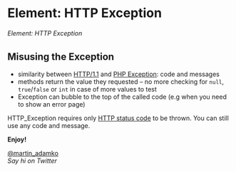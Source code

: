 Element: HTTP Exception
=======================

###### Element: HTTP Exception

## Misusing the Exception

- similarity between [HTTP/1.1](http://en.wikipedia.org/wiki/Hypertext_Transfer_Protocol "Hypertext Transfer Protocol") and [PHP Exception](http://php.net/manual/en/language.exceptions.php "Exceptions"): code and messages
- methods return the value they requested – no more checking for `null`, `true`/`false` or `int` in case of more values to test
- Exception can bubble to the top of the called code (e.g when you need to show an error page)

HTTP_Exception requires only [HTTP status code](http://en.wikipedia.org/wiki/Hypertext_Transfer_Protocol#Status_codes) to be thrown. You can still use any code and message.

**Enjoy!**

[@martin_adamko](http://twitter.com/martin_adamko)  
*Say hi on Twitter*
